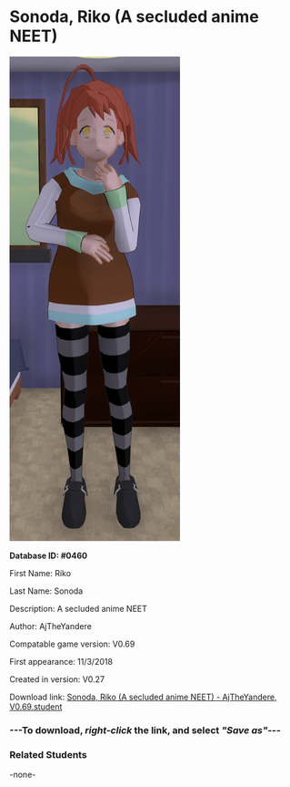 # Sonoda, Riko (A secluded anime NEET)

<img src="../../Files/Images/Sonoda, Riko (A secluded anime NEET).png" title="Sonoda, Riko (A secluded anime NEET) - AjTheYandere, V0.69">

**Database ID: #0460**

First Name: Riko

Last Name: Sonoda

Description: A secluded anime NEET

Author: AjTheYandere

Compatable game version: V0.69

First appearance: 11/3/2018

Created in version: V0.27

Download link: <a href="https://raw.githubusercontent.com/Arbiter1223/Daigaku-Gurashi-Custom-Students/master/Files/Student%20Files/Sonoda%2C%20Riko%20(A%20secluded%20anime%20NEET)%20-%20AjTheYandere%2C%20V0.69.student">Sonoda, Riko (A secluded anime NEET) - AjTheYandere, V0.69.student</a>

### ---**To download, _right-click_ the link, and select _"Save as"_**---

### Related Students

-none-
